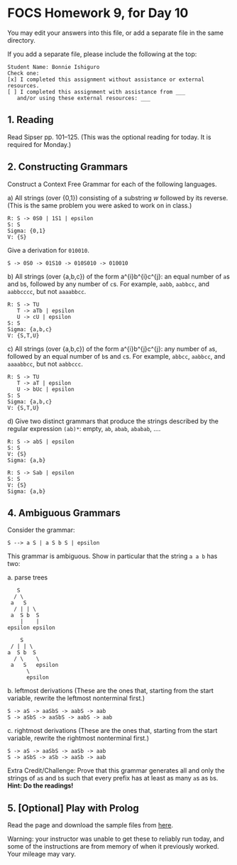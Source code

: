 # FOCS Homework 9, for Day 10

You may edit your answers into this file, or add a separate file in the same directory.

If you add a separate file, please include the following at the top:

```
Student Name: Bonnie Ishiguro
Check one:
[x] I completed this assignment without assistance or external resources.
[ ] I completed this assignment with assistance from ___
   and/or using these external resources: ___
```

## 1. Reading

Read Sipser pp. 101–125. (This was the optional reading for today. It is required for Monday.)

## 2. Constructing Grammars

Construct a Context Free Grammar for each of the following languages.

a) All strings (over {0,1}) consisting of a substring _w_ followed by its reverse. (This is the same problem you were asked to work on in class.)

```
R: S -> 0S0 | 1S1 | epsilon  
S: S  
Sigma: {0,1}  
V: {S}  
```

Give a derivation for `010010`.

```
S -> 0S0 -> 01S10 -> 010S010 -> 010010
```

b) All strings (over {a,b,c}) of the form a^{i}b^{i}c^{j}: an equal number of `a`s and `b`s, followed by any number of `c`s. For example, `aabb`, `aabbcc`, and `aabbcccc`, but not `aaaabbcc`.

```
R: S -> TU  
   T -> aTb | epsilon  
   U -> cU | epsilon  
S: S  
Sigma: {a,b,c}  
V: {S,T,U}
```

c) All strings (over {a,b,c}) of the form a^{i}b^{j}c^{j}: any number of `a`s, followed by an equal number of `b`s and `c`s. For example, `abbcc`, `aabbcc`, and `aaaabbcc`, but not `aabbccc`.

```
R: S -> TU  
   T -> aT | epsilon  
   U -> bUc | epsilon  
S: S  
Sigma: {a,b,c}  
V: {S,T,U}
```

d) Give two distinct grammars that produce the strings described by the regular expression `(ab)*`: empty, `ab`, `abab`, `ababab`, ….

```
R: S -> abS | epsilon  
S: S  
V: {S}  
Sigma: {a,b}  
```

```
R: S -> Sab | epsilon  
S: S  
V: {S}  
Sigma: {a,b}
```

## 4. Ambiguous Grammars

Consider the grammar:

    S --> a S | a S b S | epsilon  

This grammar is ambiguous. Show in particular that the string `a a b` has
two:

a. parse trees

```
   S  
  / \  
 a   S  
  / | | \   
 a  S b  S  
    |    |  
epsilon epsilon   
```
```
    S  
 / | | \  
a  S b  S  
  / \    \  
 a   S   epsilon  
      \  
      epsilon 
``` 

b. leftmost derivations (These are the ones that, starting from the start variable, rewrite the leftmost nonterminal first.)

```
S -> aS -> aaSbS -> aabS -> aab  
S -> aSbS -> aaSbS -> aabS -> aab
```

c. rightmost derivations (These are the ones that, starting from the start variable, rewrite the rightmost nonterminal first.)

```
S -> aS -> aaSbS -> aaSb -> aab  
S -> aSbS -> aSb -> aaSb -> aab
```

Extra Credit/Challenge: Prove that this grammar generates all and only the strings of `a`s and `b`s such that every prefix has at least as many `a`s as `b`s. **Hint: Do the readings!**

## 5. [Optional] Play with Prolog

Read the page and download the sample files from [here](https://sites.google.com/site/focs16fall/prolog).

Warning: your instructor was unable to get these to reliably run today, and some of the instructions are from memory of when it previously worked. Your mileage may vary.